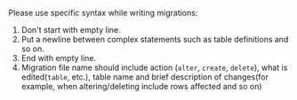 Please use specific syntax while writing migrations:
1. Don't start with empty line.
2. Put a newline between complex statements such as table definitions and so on.
3. End with empty line.
4. Migration file name should include action (`alter`, `create`, `delete`), what is edited(`table`, etc.), table name and brief description of changes(for example, when altering/deleting include rows affected and so on) 